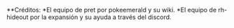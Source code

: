 **Créditos:
    *El equipo de pret por pokeemerald y su wiki.
    *El equipo de rh-hideout por la expansión y su ayuda a través del discord.
